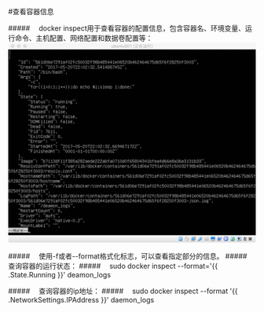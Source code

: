 #查看容器信息

#####&emsp; docker inspect用于查看容器的配置信息，包含容器名、环境变量、运行命令、主机配置、网络配置和数据卷配置等：
![](/assets/18.png)

#####&emsp; 使用-f或者--format格式化标志，可以查看指定部分的信息。
#####&emsp; 查询容器的运行状态：
#####&emsp; sudo docker inspect --format='{{ .State.Running }}' deamon_logs

#####&emsp; 查询容器的ip地址：
#####&emsp; sudo docker inspect --format '{{ .NetworkSettings.IPAddress }}' daemon_logs
